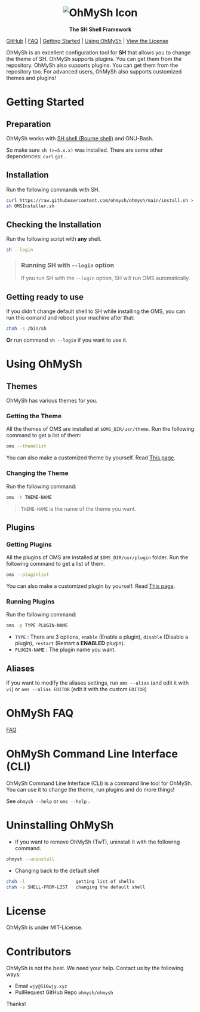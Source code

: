 <center><h1><img src="https://516wjy.xyz:516/OhMySh-width.png" alt="OhMySh Icon"></h1>

<b>The SH Shell Framework</b></center>

[GitHub](https://github.com/ohmysh/ohmysh) | [FAQ](https://github.com/ohmysh/ohmysh/blob/main/FAQ.md) | [Getting Started](https://github.com/ohmysh/ohmysh#getting-started) | [Using OhMySh](https://github.com/ohmysh/ohmysh#using-ohmysh) | [View the  License](https://github.com/ohmysh/ohmysh/blob/main/LICENSE)

OhMySh is an excellent configuration tool for **SH** that allows you to change the theme of SH. OhMySh supports plugins. You can get them from the repository. OhMySh also supports plugins. You can get them from the repository too. For advanced users, OhMySh also supports customized themes and plugins!

# Getting Started

## Preparation

OhMySh works with [SH shell (Bourne shell)](https://en.wikipedia.org/wiki/Bourne_shell) and GNU-Bash. 

So make sure `sh (>=5.x.x)` was installed. There are some other dependences: `curl` `git` .

## Installation

Run the following commands with SH.

```sh
curl https://raw.githubusercontent.com/ohmysh/ohmysh/main/install.sh > OMSInstaller.sh
sh OMSInstaller.sh
```

## Checking the Installation

Run the following script with **any** shell.

```sh
sh --login
```

> ### Running SH with `--login` option
> 
> If you run SH with the `--login` option, SH will run OMS automatically.

## Getting ready to use

If you didn't change default shell to SH while installing the OMS, you can run this comand and reboot your machine after that:

```sh
chsh -s /bin/sh
```

**Or** run command `sh --login` if you want to use it.

# Using OhMySh

## Themes

OhMySh has various themes for you.

### Getting the Theme

All the themes of OMS are installed at `$OMS_DIR/usr/theme`. Run the following command to get a list of them:

```sh
oms --themelist
```

You can also make a customized theme by yourself. Read [This page](https://github.com/ohmysh/ohmysh/blob/main/usr/theme/readme.md).

### Changing the Theme

Run the following command:

```sh
oms -t THEME-NAME
```

> `THEME-NAME` is the name of the theme you want.

## Plugins

### Getting Plugins

All the plugins of OMS are installed at `$OMS_DIR/usr/plugin` folder. Run the following command to get a list of them.

```sh
oms --pluginlist
```

You can also make a customized plugin by yourself. Read [This page](https://github.com/ohmysh/ohmysh/blob/main/usr/plugin/readme.md).

### Running Plugins

Run the following command:

```sh
oms -p TYPE PLUGIN-NAME
```

- `TYPE` : There are 3 options, `enable` (Enable a plugin), `disable` (Disable a plugin), `restart` (Restart a **ENABLED** plugin).
- `PLUGIN-NAME` : The plugin name you want.

## Aliases

If you want to modify the aliases settings, run `oms --alias` (and edit it with `vi`) or `oms --alias EDITOR` (edit it with the custom `EDITOR`)

# OhMySh FAQ

[FAQ](https://github.com/ohmysh/ohmysh/blob/main/FAQ.md)

# OhMySh Command Line Interface (CLI)

OhMySh Command Line Interface (CLI) is a command line tool for OhMySh. You can use it to change the theme, run plugins and do more things!

See `ohmysh --help` or `oms --help` .

# Uninstalling OhMySh

- If you want to remove OhMySh (TwT), uninstall it with the following command.

```sh
ohmysh --uninstall
```

- Changing back to the default shell

```sh
chsh -l                   getting list of shells
chsh -s SHELL-FROM-LIST   changing the default shell
```

# License

OhMySh is under MIT-License.

# Contributors

OhMySh is not the best. We need your help. Contact us by the following ways:

- Email `wjy@516wjy.xyz`
- PullRequest GitHub Repo `ohmysh/ohmysh`

Thanks!
